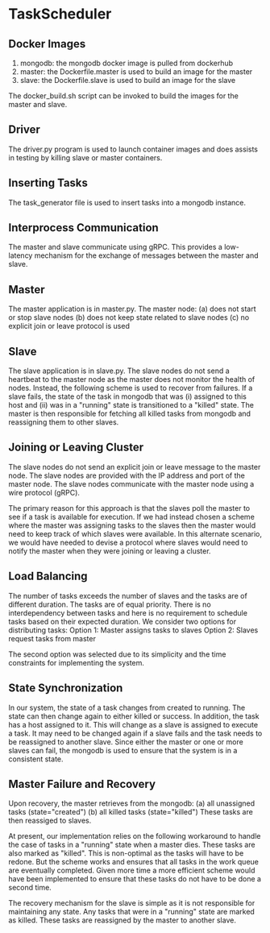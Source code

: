 # TaskScheduler

Docker Images
-------------------------
1. mongodb: the mongodb docker image is pulled from dockerhub
2. master: the Dockerfile.master is used to build an image for the master
3. slave: the Dockerfile.slave is used to build an image for the slave

The docker_build.sh script can be invoked to build the images for the master and slave.

Driver
-------------------------
The driver.py program is used to launch container images and does assists in testing by killing slave or master containers.


Inserting Tasks
-------------------------
The task_generator file is used to insert tasks into a mongodb instance.


Interprocess Communication
--------------------------
The master and slave communicate using gRPC. This provides a low-latency mechanism for the exchange of messages between the master and slave.

Master
--------------------
The master application is in master.py. The master node:
(a) does not start or stop slave nodes
(b) does not keep state related to slave nodes
(c) no explicit join or leave protocol is used

Slave
--------------------
The slave application is in slave.py. The slave nodes do not send a heartbeat to the master node as the master does not monitor the health of nodes. Instead, the following scheme is used to recover from failures. If a slave fails, the state of the task in mongodb that was (i) assigned to this host and (ii) was in a "running" state is transitioned to a "killed" state. The master is then responsible for fetching all killed tasks from mongodb and reassigning them to other slaves.

Joining or Leaving Cluster
-----------------------------
The slave nodes do not send an explicit join or leave message to the master node. The slave nodes are provided with the IP address and port of the master node. The slave nodes communicate with the master node using a wire protocol (gRPC).

The primary reason for this approach is that the slaves poll the master to see if a task is available for execution. If we had instead chosen a scheme where the master was assigning tasks to the slaves then the master would need to keep track of which slaves were available. In this alternate scenario, we would have needed to devise a protocol where slaves would need to notify the master when they were joining or leaving a cluster.


Load Balancing
---------------
The number of tasks exceeds the number of slaves and the tasks are of different duration. The tasks are of equal priority. There is no interdependency between tasks and here is no requirement to schedule tasks based on their expected duration. We consider two options for distributing tasks:
Option 1: Master assigns tasks to slaves
Option 2: Slaves request tasks from master

The second option was selected due to its simplicity and the time constraints for implementing the system.


State Synchronization
----------------------
In our system, the state of a task changes from created to running. The state can then change again to either killed or success. In addition, the task has a host assigned to it. This will change as a slave is assigned to execute a task. It may need to be changed again if a slave fails and the task needs to be reassigned to another slave. Since either the master or one or more slaves can fail, the mongodb is used to ensure that the system is in a consistent state.

Master Failure and Recovery
----------------------------
Upon recovery, the master retrieves from the mongodb:
(a) all unassigned tasks (state="created")
(b) all killed tasks (state="killed")
These tasks are then reassiged to slaves.

At present, our implementation relies on the following workaround to handle the case of tasks in a "running" state when a master dies. These tasks are also marked as "killed". This is non-optimal as the tasks will have to be redone. But the scheme works and ensures that all tasks in the work queue are eventually completed. Given more time a more efficient scheme would have been implemented to ensure that these tasks do not have to be done a second time.

The recovery mechanism for the slave is simple as it is not responsible for maintaining any state. Any tasks that were in a "running" state are marked as killed. These tasks are reassigned by the master to another slave.

